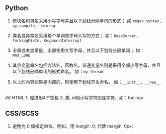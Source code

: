 ## Python
1.  模块名和包名采用小写字母并且以下划线分隔单词的形式；
   如:``regex_syntax, py_compile, _winreg``
   
 
2. 类名或异常名采用每个单词首字母大写的方式；
   如：``BaseServer, ForkingMixIn, KeyboardInterrupt``
   
   
3. 全局或者类常量，全部使用大写字母，并且以下划线分隔单词；
   如：``MAX_LOAD``
   
  
4. 其余变量命名包括方法名，函数名，普通变量名则是采用全部小写字母，并且以下划线分隔单词的形式命名。
   如：``my_thread``
   
   
5. 以上的内容如果是内部的，则使用下划线开头命名。
   如：``__init__, __new__``
   

  
<br>  
## HTML
1. 缩进用4个空格
2. 类, id用小写字符加连字符，如：foo-bar
  
  
## CSS/SCSS
1. 避免为 0 值指定单位，例如，用 margin: 0; 代替 margin: 0px;

